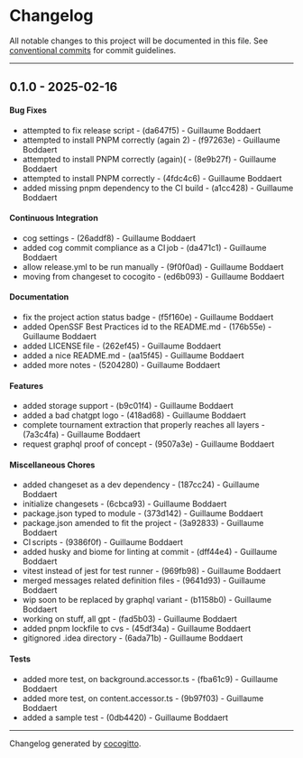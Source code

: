 # Changelog
All notable changes to this project will be documented in this file. See [conventional commits](https://www.conventionalcommits.org/) for commit guidelines.

- - -
## 0.1.0 - 2025-02-16
#### Bug Fixes
- attempted to fix release script - (da647f5) - Guillaume Boddaert
- attempted to install PNPM correctly (again 2) - (f97263e) - Guillaume Boddaert
- attempted to install PNPM correctly (again)( - (8e9b27f) - Guillaume Boddaert
- attempted to install PNPM correctly - (4fdc4c6) - Guillaume Boddaert
- added missing pnpm dependency to the CI build - (a1cc428) - Guillaume Boddaert
#### Continuous Integration
- cog settings - (26addf8) - Guillaume Boddaert
- added cog commit compliance as a CI job - (da471c1) - Guillaume Boddaert
- allow release.yml to be run manually - (9f0f0ad) - Guillaume Boddaert
- moving from changeset to cocogito - (ed6b093) - Guillaume Boddaert
#### Documentation
- fix the project action status badge - (f5f160e) - Guillaume Boddaert
- added OpenSSF Best Practices id to the README.md - (176b55e) - Guillaume Boddaert
- added LICENSE file - (262ef45) - Guillaume Boddaert
- added a nice README.md - (aa15f45) - Guillaume Boddaert
- added more notes - (5204280) - Guillaume Boddaert
#### Features
- added storage support - (b9c01f4) - Guillaume Boddaert
- added a bad chatgpt logo - (418ad68) - Guillaume Boddaert
- complete tournament extraction that properly reaches all layers - (7a3c4fa) - Guillaume Boddaert
- request graphql proof of concept - (9507a3e) - Guillaume Boddaert
#### Miscellaneous Chores
- added changeset as a dev dependency - (187cc24) - Guillaume Boddaert
- initialize changesets - (6cbca93) - Guillaume Boddaert
- package.json typed to module - (373d142) - Guillaume Boddaert
- package.json amended to fit the project - (3a92833) - Guillaume Boddaert
- CI scripts - (9386f0f) - Guillaume Boddaert
- added husky and biome for linting at commit - (dff44e4) - Guillaume Boddaert
- vitest instead of jest for test runner - (969fb98) - Guillaume Boddaert
- merged messages related definition files - (9641d93) - Guillaume Boddaert
- wip soon to be replaced by graphql variant - (b1158b0) - Guillaume Boddaert
- working on stuff, all gpt - (fad5b03) - Guillaume Boddaert
- added pnpm lockfile to cvs - (45df34a) - Guillaume Boddaert
- gitignored .idea directory - (6ada71b) - Guillaume Boddaert
#### Tests
- added more test, on background.accessor.ts - (fba61c9) - Guillaume Boddaert
- added more test, on content.accessor.ts - (9b97f03) - Guillaume Boddaert
- added a sample test - (0db4420) - Guillaume Boddaert

- - -

Changelog generated by [cocogitto](https://github.com/cocogitto/cocogitto).